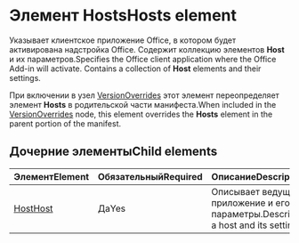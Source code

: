 # <a name="hosts-element"></a><span data-ttu-id="8862d-101">Элемент Hosts</span><span class="sxs-lookup"><span data-stu-id="8862d-101">Hosts element</span></span>

<span data-ttu-id="8862d-p101">Указывает клиентское приложение Office, в котором будет активирована надстройка Office. Содержит коллекцию элементов **Host** и их параметров.</span><span class="sxs-lookup"><span data-stu-id="8862d-p101">Specifies the Office client application where the Office Add-in will activate. Contains a collection of **Host** elements and their settings.</span></span> 

<span data-ttu-id="8862d-104">При включении в узел [VersionOverrides](versionoverrides.md) этот элемент переопределяет элемент **Hosts** в родительской части манифеста.</span><span class="sxs-lookup"><span data-stu-id="8862d-104">When included in the [VersionOverrides](versionoverrides.md) node, this element overrides the **Hosts** element in the parent portion of the manifest.</span></span> 

## <a name="child-elements"></a><span data-ttu-id="8862d-105">Дочерние элементы</span><span class="sxs-lookup"><span data-stu-id="8862d-105">Child elements</span></span>

|  <span data-ttu-id="8862d-106">Элемент</span><span class="sxs-lookup"><span data-stu-id="8862d-106">Element</span></span> |  <span data-ttu-id="8862d-107">Обязательный</span><span class="sxs-lookup"><span data-stu-id="8862d-107">Required</span></span>  |  <span data-ttu-id="8862d-108">Описание</span><span class="sxs-lookup"><span data-stu-id="8862d-108">Description</span></span>  |
|:-----|:-----|:-----|
|  [<span data-ttu-id="8862d-109">Host</span><span class="sxs-lookup"><span data-stu-id="8862d-109">Host</span></span>](host.md)    |  <span data-ttu-id="8862d-110">Да</span><span class="sxs-lookup"><span data-stu-id="8862d-110">Yes</span></span>   |  <span data-ttu-id="8862d-111">Описывает ведущее приложение и его параметры.</span><span class="sxs-lookup"><span data-stu-id="8862d-111">Describes a host and its settings.</span></span> |
